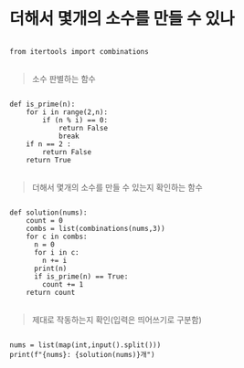 # 더해서 몇개의 소수를 만들 수 있나

<pre>
<code>
from itertools import combinations
</code>
</pre>
> 소수 판별하는 함수
<pre>
<code>
def is_prime(n):
    for i in range(2,n):
        if (n % i) == 0:
            return False
            break
    if n == 2 :
        return False
    return True
</code>
</pre>

> 더해서 몇개의 소수를 만들 수 있는지 확인하는 함수
<pre>
<code>
def solution(nums):
    count = 0
    combs = list(combinations(nums,3))
    for c in combs:
      n = 0
      for i in c:
        n += i 
      print(n)
      if is_prime(n) == True:
        count += 1
    return count
</code>
</pre>
> 제대로 작동하는지 확인(입력은 띄어쓰기로 구분함)
<pre>
<code>
nums = list(map(int,input().split()))
print(f"{nums}: {solution(nums)}개")
</code>
</pre>

